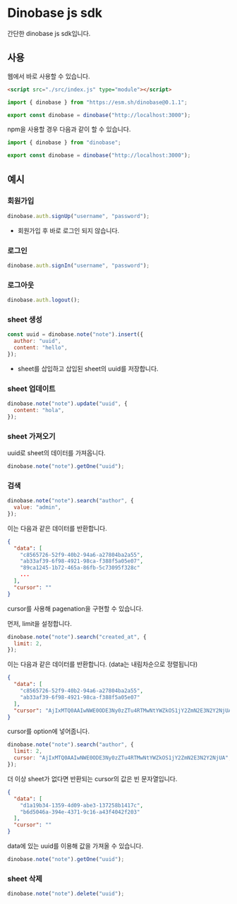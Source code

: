 # Dinobase js sdk

간단한 dinobase js sdk입니다.

## 사용

웹에서 바로 사용할 수 있습니다.

```html
<script src="./src/index.js" type="module"></script>
```

```js
import { dinobase } from "https://esm.sh/dinobase@0.1.1";

export const dinobase = dinobase("http://localhost:3000");
```

npm을 사용할 경우 다음과 같이 할 수 있습니다.

```js
import { dinobase } from "dinobase";

export const dinobase = dinobase("http://localhost:3000");
```

## 예시

### 회원가입

```js
dinobase.auth.signUp("username", "password");
```

- 회원가입 후 바로 로그인 되지 않습니다.

### 로그인

```js
dinobase.auth.signIn("username", "password");
```

### 로그아웃

```js
dinobase.auth.logout();
```

### sheet 생성

```js
const uuid = dinobase.note("note").insert({
  author: "uuid",
  content: "hello",
});
```

- sheet를 삽입하고 삽입된 sheet의 uuid를 저장합니다.

### sheet 업데이트

```js
dinobase.note("note").update("uuid", {
  content: "hola",
});
```

### sheet 가져오기

uuid로 sheet의 데이터를 가져옵니다.

```js
dinobase.note("note").getOne("uuid");
```

### 검색

```js
dinobase.note("note").search("author", {
  value: "admin",
});
```

이는 다음과 같은 데이터를 반환합니다.

```json
{
  "data": [
    "c8565726-52f9-40b2-94a6-a27804ba2a55",
    "ab33af39-6f98-4921-98ca-f388f5a05e07",
    "89ca1245-1b72-465a-86fb-5c73095f328c"
    ...
  ],
  "cursor": ""
}
```

cursor를 사용해 pagenation을 구현할 수 있습니다.

먼저, limit을 설정합니다.

```js
dinobase.note("note").search("created_at", {
  limit: 2,
});
```

이는 다음과 같은 데이터를 반환합니다.
(data는 내림차순으로 정렬됩니다)

```json
{
  "data": [
    "c8565726-52f9-40b2-94a6-a27804ba2a55",
    "ab33af39-6f98-4921-98ca-f388f5a05e07"
  ],
  "cursor": "AjIxMTQ0AAIwNWE0ODE3Ny0zZTu4RTMwNtYWZkOS1jY2ZmN2E3N2Y2NjUA"
}
```

cursor를 option에 넣어줍니다.

```js
dinobase.note("note").search("author", {
  limit: 2,
  cursor: "AjIxMTQ0AAIwNWE0ODE3Ny0zZTu4RTMwNtYWZkOS1jY2ZmN2E3N2Y2NjUA",
});
```

더 이상 sheet가 없다면 반환되는 cursor의 값은 빈 문자열입니다.

```json
{
  "data": [
    "d1a19b34-1359-4d09-abe3-137258b1417c",
    "b6d5046a-394e-4371-9c16-a43f4042f203"
  ],
  "cursor": ""
}
```

data에 있는 uuid를 이용해 값을 가져올 수 있습니다.

```js
dinobase.note("note").getOne("uuid");
```

### sheet 삭제

```js
dinobase.note("note").delete("uuid");
```
